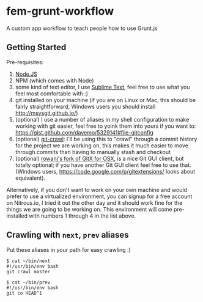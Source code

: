 fem-grunt-workflow
==================

A custom app workflow to teach people how to use Grunt.js

## Getting Started

Pre-requisites:

1. [Node.JS](http://www.nodejs.org)
2. NPM (which comes with Node)
3. some kind of text editor, I use [Sublime Text](http://www.sublimetext.com/2), feel free to use what you feel most comfortable with :)
4. git installed on your machine (if you are on Linux or Mac, this should be fairly straightforward, Windows users you should install http://msysgit.github.io/)
5. (optional) I use a number of aliases in my shell configuration to make working with git easier, feel free to yoink them into yours if you want to: https://gist.github.com/davemo/5329141#file-gitconfig
6. (optional) [git-crawl](https://github.com/magnusstahre/git-stuff): I'll be using this to "crawl" through a commit history for the project we are working on, this makes it much easier to move through commits than having to manually stash and checkout
7. (optional) [rowanj's fork of GitX for OSX](http://rowanj.github.io/gitx/), is a nice Git GUI client, but totally optional; if you have another Git GUI client feel free to use that. (Windows users, https://code.google.com/p/gitextensions/ looks about equivalent).

Alternatively, if you don't want to work on your own machine and would prefer to use a virtualized environment, you can signup for a free account on Nitrous.io, I tried it out the other day and it should work fine for the things we are going to be working on. This environment will come pre-installed with numbers 1 through 4 in the list above.

## Crawling with `next`, `prev` aliases

Put these aliases in your path for easy crawling :)

```shell
$ cat ~/bin/next 
#!/usr/bin/env bash
git crawl master
```

```shell
$ cat ~/bin/prev
#!/usr/bin/env bash
git co HEAD^1
```
